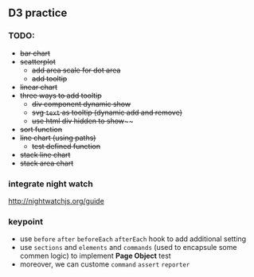 ## D3 practice

### TODO:

- ~~bar chart~~
- ~~scatterplot~~
  - ~~add area scale for dot area~~
  - ~~add tooltip~~
- ~~linear chart~~
- ~~three ways to add tooltip~~
  - ~~div component dynamic show~~
  - ~~svg  `text` as tooltip (dynamic add and remove)~~
  - ~~use html div hidden to show~~~~
- ~~sort function~~
- ~~line chart (using paths)~~
  - ~~test defined function~~
- ~~stack line chart~~
- ~~stack area chart~~




### integrate night watch

http://nightwatchjs.org/guide

### keypoint

- use `before`  `after`  	`beforeEach` `afterEach` hook to add additional setting
- use `sections` and `elements`  and `commands` (used to encapsule some commen logic) to implement **Page Object** test
-  moreover, we can custome `command` `assert` `reporter`